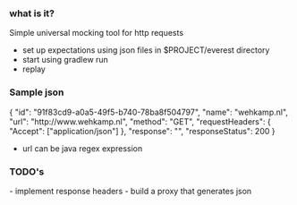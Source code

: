 <h3>what is it?</h3>

Simple universal mocking tool for http requests

- set up expectations using json files in $PROJECT/everest directory
- start using gradlew run
- replay 

<h3>Sample json</h3>
{
"id": "91f83cd9-a0a5-49f5-b740-78ba8f504797",
"name": "wehkamp.nl",
"url": "http://www.wehkamp.nl",
"method": "GET",
"requestHeaders": {
  "Accept": ["application/json"]
  },
"response": "<html>",
"responseStatus": 200
}

- url can be java regex expression

<h3>TODO's</h3>
- implement response headers
- build a proxy that generates json
